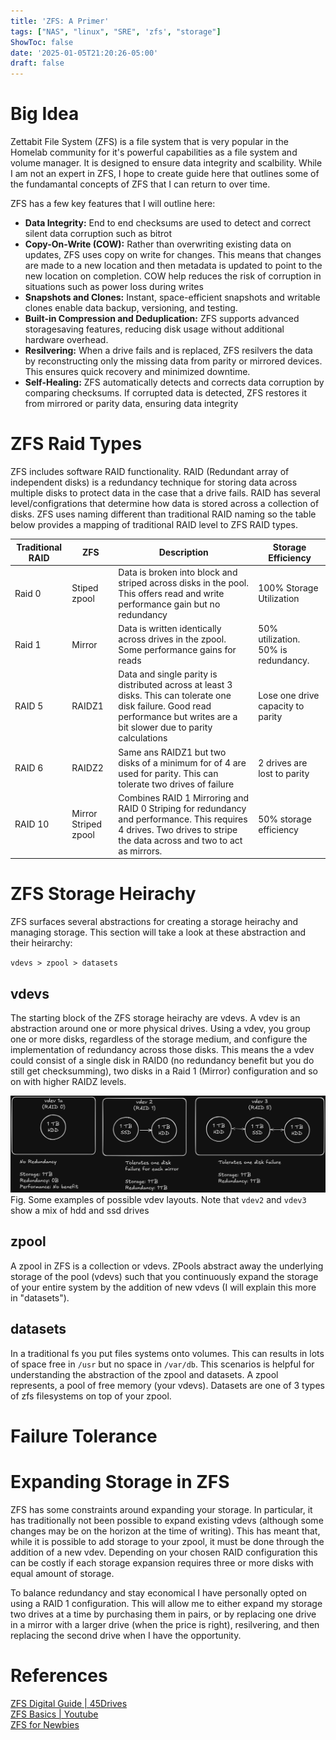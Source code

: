 ```yaml
---
title: 'ZFS: A Primer'
tags: ["NAS", "linux", "SRE", 'zfs', "storage"]
ShowToc: false
date: '2025-01-05T21:20:26-05:00'
draft: false
---
```

# Big Idea

Zettabit File System (ZFS) is a file system that is very popular in the Homelab community for it's powerful capabilities as a file system and volume manager. It is designed to ensure data integrity and scalbility. While I am not an expert in ZFS, I hope to create guide here that outlines some of the fundamantal concepts of ZFS that I can return to over time.

ZFS has a few key features that I will outline here:
- **Data Integrity:** End to end checksums are used to detect and correct silent data corruption such as bitrot
- **Copy-On-Write (COW):** Rather than overwriting existing data on updates, ZFS uses copy on write for changes. This means that changes are made to a new location and then metadata is updated to point to the new location on completion. COW help reduces the risk of corruption in situations such as power loss during writes
- **Snapshots and Clones:** Instant, space-efficient snapshots and writable clones enable data backup, versioning, and testing.
- **Built-in Compression and Deduplication:** ZFS supports advanced storagesaving features, reducing disk usage without additional hardware overhead.
- **Resilvering:** When a drive fails and is replaced, ZFS resilvers the data by reconstructing only the missing data from parity or mirrored devices. This ensures quick recovery and minimized downtime.
- **Self-Healing:** ZFS automatically detects and corrects data corruption by comparing checksums. If corrupted data is detected, ZFS restores it from mirrored or parity data, ensuring data integrity


# ZFS Raid Types

ZFS includes software RAID functionality. RAID (Redundant array of independent disks) is a redundancy technique for storing data across multiple disks to protect data in the case that a drive fails. RAID has several level/configrations that determine how data is stored across a collection of disks. ZFS uses naming different than traditional RAID naming so the table below provides a mapping of traditional RAID level to ZFS RAID types.

|Traditional RAID |   ZFS     | Description  | Storage Efficiency |
|-----|---------------|------------------------------------------------| ----- |
|Raid 0 | Stiped zpool | Data is broken into block and striped across disks in the pool. This offers read and write performance gain but no redundancy | 100% Storage Utilization|
| Raid 1 | Mirror | Data is written identically across drives in the zpool. Some performance gains for reads | 50% utilization. 50% is redundancy. |
| RAID 5 | RAIDZ1 | Data and single parity is distributed across at least 3 disks. This can tolerate one disk failure. Good read performance but writes are a bit slower due to parity calculations | Lose one drive capacity to parity |
| RAID 6 | RAIDZ2 | Same ans RAIDZ1 but two disks of a minimum for of 4 are used for parity. This can tolerate two drives of failure | 2 drives are lost to parity | 
| RAID 10 | Mirror Striped zpool | Combines RAID 1 Mirroring and RAID 0 Striping for redundancy and performance. This requires 4 drives. Two drives to stripe the data across and two to act as mirrors. | 50% storage efficiency |

# ZFS Storage Heirachy

ZFS surfaces several abstractions for creating a storage heirachy and managing storage. This section will take a look at these abstraction and their heirarchy:

`vdevs > zpool > datasets`

## vdevs

The starting block of the ZFS storage heirachy are vdevs. A vdev is an abstraction around one or more physical drives. Using a vdev, you group one or more disks, regardless of the storage medium, and configure the implementation of redundancy across those disks. This means the a vdev could consist of a single disk in RAID0 (no redundancy benefit but you do still get checksumming), two disks in a Raid 1 (Mirror) configuration and so on with higher RAIDZ levels.

![vdev layouts](./images/vdevs.png)
Fig. Some examples of possible vdev layouts. Note that `vdev2` and `vdev3` show a mix of hdd and ssd drives

## zpool

A zpool in ZFS is a collection or vdevs. ZPools abstract away the underlying storage of the pool (vdevs) such that you continuously expand the storage of your entire system by the addition of new vdevs (I will explain this more in "datasets"). 


## datasets


In a traditional fs you put files systems onto volumes. This can results in lots of space free in `/usr` but no space in `/var/db`. This scenarios is helpful for understanding the abstraction of the zpool and datasets. A zpool represents, a pool of free memory (your vdevs). Datasets are one of 3 types of zfs filesystems on top of your zpool.  


# Failure Tolerance



# Expanding Storage in ZFS

ZFS has some constraints around expanding your storage. In particular, it has traditionally not been possible to expand existing vdevs (although some changes may be on the horizon at the time of writing). This has meant that, while it is possible to add storage to your zpool, it must be done through the addition of a new vdev. Depending on your chosen RAID configuration this can be costly if each storage expansion requires three or more disks with equal amount of storage.

To balance redundancy and stay economical I have personally opted on using a RAID 1 configuration. This will allow me to either expand my storage two drives at a time by purchasing them in pairs, or by replacing one drive in a mirror with a larger drive (when the price is right), resilvering, and then replacing the second drive when I have the opportunity.


# References
[ZFS Digital Guide | 45Drives](https://www.45drives.com/pdf/ZFS-Digital-Guide.pdf) \
[ZFS Basics | Youtube](https://www.youtube.com/watch?v=IN_bTYYSXvU&t=1s&pp=ygUDemZz) \
[ZFS for Newbies](https://youtu.be/3oG-1U5AI9A?si=XAtGuYzy6xuH3pzK)
